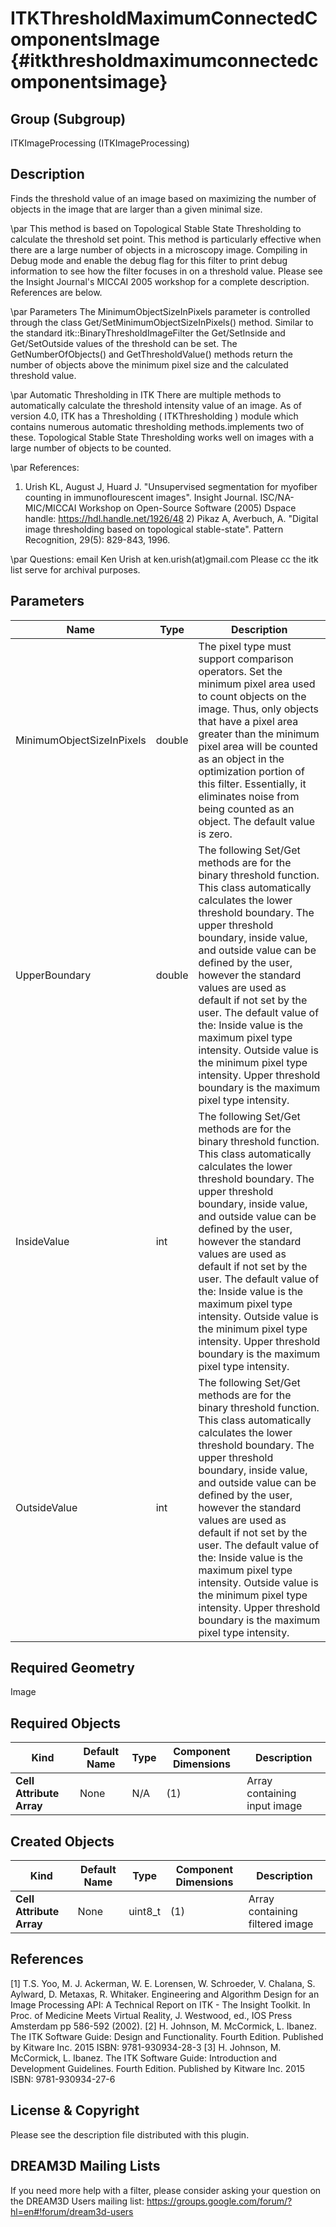 ITKThresholdMaximumConnectedComponentsImage {#itkthresholdmaximumconnectedcomponentsimage}
===========================================

## Group (Subgroup) ##
ITKImageProcessing (ITKImageProcessing)

## Description ##
Finds the threshold value of an image based on maximizing the number of objects in the image that are larger than a given minimal size.

\par 
This method is based on Topological Stable State Thresholding to calculate the threshold set point. This method is particularly effective when there are a large number of objects in a microscopy image. Compiling in Debug mode and enable the debug flag for this filter to print debug information to see how the filter focuses in on a threshold value. Please see the Insight Journal's MICCAI 2005 workshop for a complete description. References are below.

\par Parameters
The MinimumObjectSizeInPixels parameter is controlled through the class Get/SetMinimumObjectSizeInPixels() method. Similar to the standard itk::BinaryThresholdImageFilter the Get/SetInside and Get/SetOutside values of the threshold can be set. The GetNumberOfObjects() and GetThresholdValue() methods return the number of objects above the minimum pixel size and the calculated threshold value.

\par Automatic Thresholding in ITK
There are multiple methods to automatically calculate the threshold intensity value of an image. As of version 4.0, ITK has a Thresholding ( ITKThresholding ) module which contains numerous automatic thresholding methods.implements two of these. Topological Stable State Thresholding works well on images with a large number of objects to be counted.

\par References:
1) Urish KL, August J, Huard J. "Unsupervised segmentation for myofiber
counting in immunoflourescent images". Insight Journal. ISC/NA-MIC/MICCAI Workshop on Open-Source Software (2005) Dspace handle: https://hdl.handle.net/1926/48 2) Pikaz A, Averbuch, A. "Digital image thresholding based on topological
stable-state". Pattern Recognition, 29(5): 829-843, 1996.

\par 
Questions: email Ken Urish at ken.urish(at)gmail.com Please cc the itk list serve for archival purposes.

## Parameters ##
| Name | Type | Description |
|------|------|------|
| MinimumObjectSizeInPixels | double| The pixel type must support comparison operators. Set the minimum pixel area used to count objects on the image. Thus, only objects that have a pixel area greater than the minimum pixel area will be counted as an object in the optimization portion of this filter. Essentially, it eliminates noise from being counted as an object. The default value is zero. |
| UpperBoundary | double| The following Set/Get methods are for the binary threshold function. This class automatically calculates the lower threshold boundary. The upper threshold boundary, inside value, and outside value can be defined by the user, however the standard values are used as default if not set by the user. The default value of the: Inside value is the maximum pixel type intensity. Outside value is the minimum pixel type intensity. Upper threshold boundary is the maximum pixel type intensity. |
| InsideValue | int| The following Set/Get methods are for the binary threshold function. This class automatically calculates the lower threshold boundary. The upper threshold boundary, inside value, and outside value can be defined by the user, however the standard values are used as default if not set by the user. The default value of the: Inside value is the maximum pixel type intensity. Outside value is the minimum pixel type intensity. Upper threshold boundary is the maximum pixel type intensity. |
| OutsideValue | int| The following Set/Get methods are for the binary threshold function. This class automatically calculates the lower threshold boundary. The upper threshold boundary, inside value, and outside value can be defined by the user, however the standard values are used as default if not set by the user. The default value of the: Inside value is the maximum pixel type intensity. Outside value is the minimum pixel type intensity. Upper threshold boundary is the maximum pixel type intensity. |


## Required Geometry ##
Image

## Required Objects ##
| Kind | Default Name | Type | Component Dimensions | Description |
|------|--------------|-------------|---------|-----|
| **Cell Attribute Array** | None | N/A | (1)  | Array containing input image

## Created Objects ##
| Kind | Default Name | Type | Component Dimensions | Description |
|------|--------------|-------------|---------|-----|
| **Cell Attribute Array** | None | uint8_t | (1)  | Array containing filtered image

## References ##
[1] T.S. Yoo, M. J. Ackerman, W. E. Lorensen, W. Schroeder, V. Chalana, S. Aylward, D. Metaxas, R. Whitaker. Engineering and Algorithm Design for an Image Processing API: A Technical Report on ITK - The Insight Toolkit. In Proc. of Medicine Meets Virtual Reality, J. Westwood, ed., IOS Press Amsterdam pp 586-592 (2002). 
[2] H. Johnson, M. McCormick, L. Ibanez. The ITK Software Guide: Design and Functionality. Fourth Edition. Published by Kitware Inc. 2015 ISBN: 9781-930934-28-3
[3] H. Johnson, M. McCormick, L. Ibanez. The ITK Software Guide: Introduction and Development Guidelines. Fourth Edition. Published by Kitware Inc. 2015 ISBN: 9781-930934-27-6

## License & Copyright ##

Please see the description file distributed with this plugin.

## DREAM3D Mailing Lists ##

If you need more help with a filter, please consider asking your question on the DREAM3D Users mailing list:
https://groups.google.com/forum/?hl=en#!forum/dream3d-users
